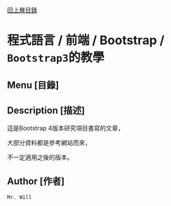 [回上層目錄](../README.md)

# 程式語言 / 前端 / Bootstrap / `Bootstrap3`的教學

## **Menu [目錄]**

## **Description [描述]**
這是Bootstrap 4版本研究項目書寫的文章，

大部分資料都是參考網站而來，

不一定適用之後的版本。

## **Author [作者]**
`Mr. Will`
